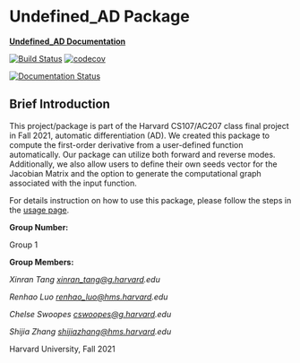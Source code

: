 # Undefined_AD Package

[**Undefined_AD Documentation**](https://cs107-undefined.readthedocs.io/en/latest/)

[![Build Status](https://app.travis-ci.com/cs107-undefined/cs107-FinalProject.svg?branch=final_milestone)](https://app.travis-ci.com/cs107-undefined/cs107-FinalProject)     [![codecov](https://codecov.io/gh/cs107-undefined/cs107-FinalProject/branch/final_milestone/graph/badge.svg?token=MWEZONI94C)](https://codecov.io/gh/cs107-undefined/cs107-FinalProject)

[![Documentation Status](https://readthedocs.org/projects/cs107-undefined/badge/?version=latest)](https://cs107-undefined.readthedocs.io/en/latest/?badge=latest)


## Brief Introduction

This project/package is part of the Harvard CS107/AC207 class final project in Fall 2021, automatic differentiation (AD). We created this package to compute the first-order derivative from a user-defined function automatically. Our package can utilize both forward and reverse modes. Additionally, we also allow users to define their own seeds vector for the Jacobian Matrix and the option to generate the computational graph associated with the input function.

For details instruction on how to use this package, please follow the steps in the [usage page](https://cs107-undefined.readthedocs.io/en/latest/usage.html).

**Group Number:**

Group 1

**Group Members:**

_Xinran Tang xinran_tang@g.harvard.edu_

_Renhao Luo renhao_luo@hms.harvard.edu_

_Chelse Swoopes cswoopes@g.harvard.edu_

_Shijia Zhang shijiazhang@hms.harvard.edu_

Harvard University, Fall 2021